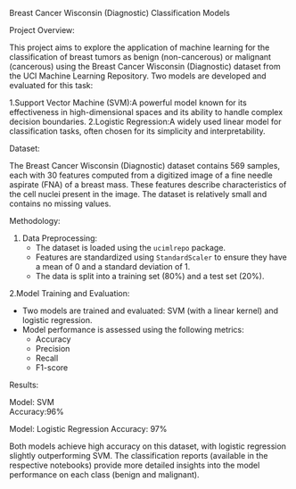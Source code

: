 Breast Cancer Wisconsin (Diagnostic) Classification Models

Project Overview:

This project aims to explore the application of machine learning for the classification of breast tumors as benign (non-cancerous) or malignant (cancerous) using the Breast Cancer Wisconsin (Diagnostic) dataset from the UCI Machine Learning Repository. Two models are developed and evaluated for this task:

1.Support Vector Machine (SVM):A powerful model known for its effectiveness in high-dimensional spaces and its ability to handle complex decision boundaries.
2.Logistic Regression:A widely used linear model for classification tasks, often chosen for its simplicity and interpretability.

Dataset:

The Breast Cancer Wisconsin (Diagnostic) dataset contains 569 samples, each with 30 features computed from a digitized image of a fine needle aspirate (FNA) of a breast mass. These features describe characteristics of the cell nuclei present in the image. The dataset is relatively small and contains no missing values.

Methodology:

1. Data Preprocessing:
   - The dataset is loaded using the `ucimlrepo` package.
   - Features are standardized using `StandardScaler` to ensure they have a mean of 0 and a standard deviation of 1.
   - The data is split into a training set (80%) and a test set (20%).

2.Model Training and Evaluation:
   - Two models are trained and evaluated: SVM (with a linear kernel) and logistic regression.
   - Model performance is assessed using the following metrics:
     - Accuracy
     - Precision
     - Recall
     - F1-score

Results:

 Model: SVM             
 Accuracy:96%

 Model: Logistic Regression 
 Accuracy: 97%
            

Both models achieve high accuracy on this dataset, with logistic regression slightly outperforming SVM. The classification reports (available in the respective notebooks) provide more detailed insights into the model performance on each class (benign and malignant).
